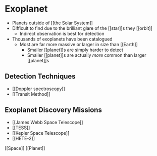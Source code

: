 # Exoplanet

- Planets outside of [[the Solar System]]
- Difficult to find due to the brilliant glare of the [[star]]s they [[orbit]]
  - Indirect observation is best for detection
- Thousands of exoplanets have been catalogued
  - Most are far more massive or larger in size than [[Earth]]
    - Smaller [[planet]]s are simply harder to detect
    - Smaller [[planet]]s are actually *more* common than larger [[planet]]s

## Detection Techniques

- [[Doppler spectroscopy]]
- [[Transit Method]]

## Exoplanet Discovery Missions

- [[James Webb Space Telescope]]
- [[TESS]]
- [[Kepler Space Telescope]]
- [[HETE-2]]

[[Space]] [[Planet]]

